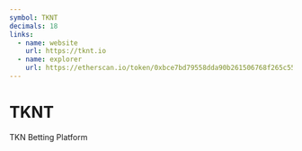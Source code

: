 ```yaml
---
symbol: TKNT
decimals: 18
links:
  - name: website
    url: https://tknt.io
  - name: explorer
    url: https://etherscan.io/token/0xbce7bd79558dda90b261506768f265c5543a9f90
---
```


# TKNT

TKN Betting Platform
